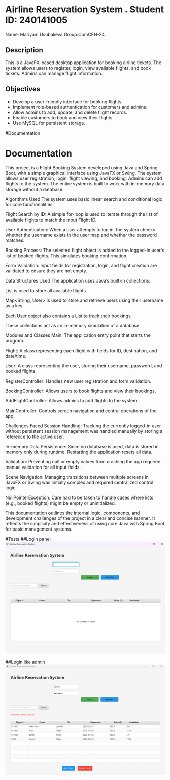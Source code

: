 # Airline Reservation System . Student ID: 240141005
Name: Mariyam Usubalieva
Group:ComCEH-24

##  Description
This is a JavaFX-based desktop application for booking airline tickets. The system allows users to register, login, view available flights, and book tickets. Admins can manage flight information.

##  Objectives
- Develop a user-friendly interface for booking flights.
- Implement role-based authentication for customers and admins.
- Allow admins to add, update, and delete flight records.
- Enable customers to book and view their flights.
- Use MySQL for persistent storage.

#Documentation
# Documentation 
This project is a Flight Booking System developed using Java and Spring Boot, with a simple graphical interface using JavaFX or Swing. The system allows user registration, login, flight viewing, and booking. Admins can add flights to the system. The entire system is built to work with in-memory data storage without a database.

Algorithms Used
The system uses basic linear search and conditional logic for core functionalities:

Flight Search by ID: A simple for-loop is used to iterate through the list of available flights to match the input Flight ID.

User Authentication: When a user attempts to log in, the system checks whether the username exists in the user map and whether the password matches.

Booking Process: The selected flight object is added to the logged-in user's list of booked flights. This simulates booking confirmation.

Form Validation: Input fields for registration, login, and flight creation are validated to ensure they are not empty.

Data Structures Used
The application uses Java’s built-in collections:

List<Flight> is used to store all available flights.

Map<String, User> is used to store and retrieve users using their username as a key.

Each User object also contains a List<Flight> to track their bookings.

These collections act as an in-memory simulation of a database.

Modules and Classes
Main: The application entry point that starts the program.

Flight: A class representing each flight with fields for ID, destination, and date/time.

User: A class representing the user, storing their username, password, and booked flights.

RegisterController: Handles new user registration and form validation.

BookingController: Allows users to book flights and view their bookings.

AddFlightController: Allows admins to add flights to the system.

MainController: Controls screen navigation and central operations of the app.

Challenges Faced
Session Handling: Tracking the currently logged-in user without persistent session management was handled manually by storing a reference to the active user.

In-memory Data Persistence: Since no database is used, data is stored in memory only during runtime. Restarting the application resets all data.

Validation: Preventing null or empty values from crashing the app required manual validation for all input fields.

Scene Navigation: Managing transitions between multiple screens in JavaFX or Swing was initially complex and required centralized control logic.

NullPointerException: Care had to be taken to handle cases where lists (e.g., booked flights) might be empty or uninitialized.

This documentation outlines the internal logic, components, and development challenges of the project in a clear and concise manner. It reflects the simplicity and effectiveness of using core Java with Spring Boot for basic management systems.

#Tests
##Login panel
![login](photos/Login.png)

##Login like admin
![login](photos/admin.png)
